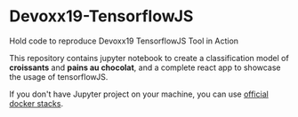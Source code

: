 # Devoxx19-TensorflowJS
Hold code to reproduce Devoxx19 TensorflowJS Tool in Action

This repository contains jupyter notebook to create a classification model of **croissants** and **pains au chocolat**, and a complete react app to showcase the usage of tensorflowJS.

If you don't have Jupyter project on your machine, you can use [official docker stacks](https://github.com/jupyter/docker-stacks).
